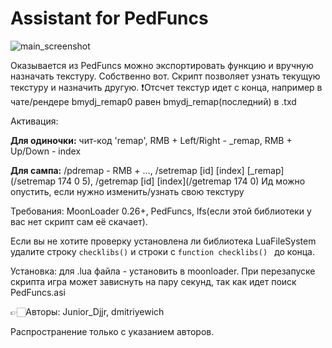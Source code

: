 # Assistant for PedFuncs
![main_screenshot](https://i.imgur.com/idTOGzO.png)

Оказывается из PedFuncs можно экспортировать функцию и вручную назначать текстуру. Собственно вот.
Скрипт позволяет узнать текущую текстуру и назначить другую.
❗Отcчет текстур идет с конца, например в чате/рендере bmydj_remap0 равен bmydj_remap(последний) в .txd

Активация:

**Для одиночки:** чит-код 'remap', RMB + Left/Right - _remap, RMB + Up/Down - index

**Для сампа:** /pdremap - RMB + ..., /setremap [id] [index] [_remap](/setremap 174 0 5), /getremap [id] [index](/getremap 174 0)
Ид можно опустить, если нужно изменить/узнать свою текстуру


Требования: MoonLoader 0.26+, PedFuncs, lfs(если этой библиотеки у вас нет скрипт сам её скачает).

Если вы не хотите проверку установлена ли библиотека LuaFileSystem удалите строку ```checklibs()``` и строки с ```function checklibs() ``` до конца.

Установка: для .lua файла - установить в moonloader.
При перезапуске скрипта игра может зависнуть на пару секунд, так как идет поиск PedFuncs.asi

👉🏻Авторы: Junior_Djjr, dmitriyewich

Распространение только с указанием авторов.
